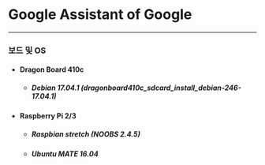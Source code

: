 # Google Assistant of Google
---

### 보드 및 OS
- #### Dragon Board 410c
    - ##### Debian 17.04.1 (dragonboard410c_sdcard_install_debian-246-17.04.1)
- #### Raspberry Pi 2/3
    - ##### Raspbian stretch (NOOBS 2.4.5)
    - ##### Ubuntu MATE 16.04      
